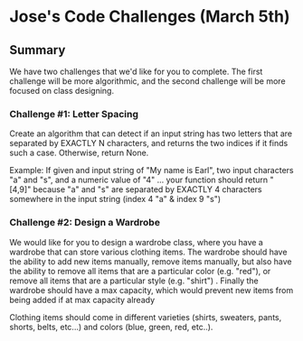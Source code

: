 # Jose's Code Challenges (March 5th)

## Summary

We have two challenges that we'd like for you to complete. The first challenge will be more algorithmic, and the second challenge will be more focused on class designing.

### Challenge #1: Letter Spacing

Create an algorithm that can detect if an input string has two letters that are separated by EXACTLY N characters, and returns the two indices if it finds such a case. Otherwise, return None.

Example: If given and input string of "My name is Earl", two input characters "a" and "s", and a numeric value of "4" ... your function should return "[4,9]" because "a" and "s" are separated by EXACTLY 4 characters somewhere in the input string (index 4 "a" & index 9 "s")

### Challenge #2: Design a Wardrobe

We would like for you to design a wardrobe class, where you have a wardrobe that can store various clothing items. The wardrobe should have the ability to add new items manually, remove items manually, but also have the ability to remove all items that are a particular color (e.g. "red"), or remove all items that are a particular style (e.g. "shirt") . Finally the wardrobe should have a max capacity, which would prevent new items from being added if at max capacity already

Clothing items should come in different varieties (shirts, sweaters, pants, shorts, belts, etc...) and colors (blue, green, red, etc..).
